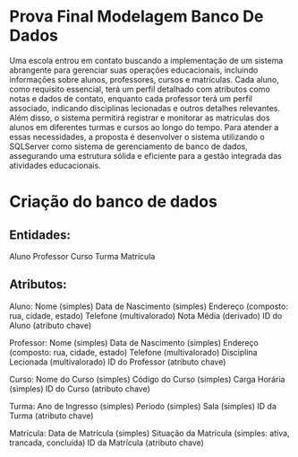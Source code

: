 # Prova Final Modelagem Banco De Dados  
Uma escola entrou em contato buscando a implementação de um sistema abrangente para gerenciar suas operações educacionais, incluindo informações sobre alunos, professores, cursos e matrículas. Cada aluno, como requisito essencial, terá um perfil detalhado com atributos como notas e dados de contato, enquanto cada professor terá um perfil associado, indicando disciplinas lecionadas e outros detalhes relevantes. Além disso, o sistema permitirá registrar e monitorar as matrículas dos alunos em diferentes turmas e cursos ao longo do tempo. Para atender a essas necessidades, a proposta é desenvolver o sistema utilizando o SQLServer como sistema de gerenciamento de banco de dados, assegurando uma estrutura sólida e eficiente para a gestão integrada das atividades educacionais.

# Criação do banco de dados

## Entidades:
Aluno
Professor
Curso
Turma
Matrícula

## Atributos:
Aluno:
Nome (simples)
Data de Nascimento (simples)
Endereço (composto: rua, cidade, estado)
Telefone (multivalorado)
Nota Média (derivado)
ID do Aluno (atributo chave)

Professor:
Nome (simples)
Data de Nascimento (simples)
Endereço (composto: rua, cidade, estado)
Telefone (multivalorado)
Disciplina Lecionada (multivalorado)
ID do Professor (atributo chave)

Curso:
Nome do Curso (simples)
Código do Curso (simples)
Carga Horária (simples)
ID do Curso (atributo chave)

Turma:
Ano de Ingresso (simples)
Período (simples)
Sala (simples)
ID da Turma (atributo chave)

Matrícula:
Data de Matrícula (simples)
Situação da Matrícula (simples: ativa, trancada, concluída)
ID da Matrícula (atributo chave)






